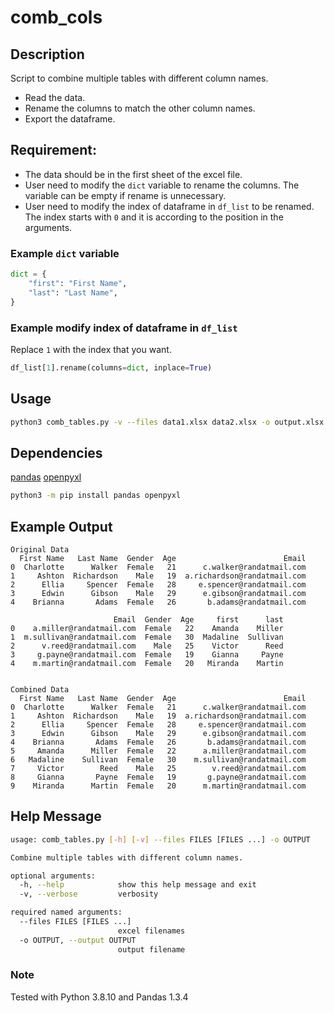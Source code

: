 # comb_cols

## Description
Script to combine multiple tables with different column names.

- Read the data.
- Rename the columns to match the other column names.
- Export the dataframe.


## Requirement:
- The data should be in the first sheet of the excel file.
- User need to modify the `dict` variable to rename the columns.
  The variable can be empty if rename is unnecessary.
- User need to modify the index of dataframe in `df_list` to be renamed.
  The index starts with `0` and it is according to the position in the arguments.

### Example `dict` variable
```python
dict = {
    "first": "First Name",
    "last": "Last Name",
}
```

### Example modify index of dataframe in `df_list`
Replace `1` with the index that you want.
```python
df_list[1].rename(columns=dict, inplace=True)
```


## Usage
```bash
python3 comb_tables.py -v --files data1.xlsx data2.xlsx -o output.xlsx
```


## Dependencies
[pandas](https://pandas.pydata.org/)
[openpyxl](https://openpyxl.readthedocs.io)
```bash
python3 -m pip install pandas openpyxl
```


## Example Output
```
Original Data
  First Name   Last Name  Gender  Age                        Email
0  Charlotte      Walker  Female   21      c.walker@randatmail.com
1     Ashton  Richardson    Male   19  a.richardson@randatmail.com
2      Ellia     Spencer  Female   28     e.spencer@randatmail.com
3      Edwin      Gibson    Male   29      e.gibson@randatmail.com
4    Brianna       Adams  Female   26       b.adams@randatmail.com

                       Email  Gender  Age     first      last
0    a.miller@randatmail.com  Female   22    Amanda    Miller
1  m.sullivan@randatmail.com  Female   30  Madaline  Sullivan
2      v.reed@randatmail.com    Male   25    Victor      Reed
3     g.payne@randatmail.com  Female   19    Gianna     Payne
4    m.martin@randatmail.com  Female   20   Miranda    Martin


Combined Data
  First Name   Last Name  Gender  Age                        Email
0  Charlotte      Walker  Female   21      c.walker@randatmail.com
1     Ashton  Richardson    Male   19  a.richardson@randatmail.com
2      Ellia     Spencer  Female   28     e.spencer@randatmail.com
3      Edwin      Gibson    Male   29      e.gibson@randatmail.com
4    Brianna       Adams  Female   26       b.adams@randatmail.com
5     Amanda      Miller  Female   22      a.miller@randatmail.com
6   Madaline    Sullivan  Female   30    m.sullivan@randatmail.com
7     Victor        Reed    Male   25        v.reed@randatmail.com
8     Gianna       Payne  Female   19       g.payne@randatmail.com
9    Miranda      Martin  Female   20      m.martin@randatmail.com

```


## Help Message
```bash
usage: comb_tables.py [-h] [-v] --files FILES [FILES ...] -o OUTPUT

Combine multiple tables with different column names.

optional arguments:
  -h, --help            show this help message and exit
  -v, --verbose         verbosity

required named arguments:
  --files FILES [FILES ...]
                        excel filenames
  -o OUTPUT, --output OUTPUT
                        output filename
```

### Note
Tested with Python 3.8.10 and Pandas 1.3.4
